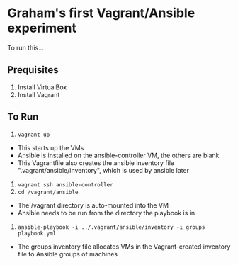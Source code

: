 # Graham's first Vagrant/Ansible experiment

To run this...

## Prequisites

1. Install VirtualBox
2. Install Vagrant

## To Run

1. ```vagrant up```
  - This starts up the VMs
  - Ansible is installed on the ansible-controller VM, the others are blank 
  - This Vagrantfile also creates the ansible inventory file ".vagrant/ansible/inventory", which is used by ansible later
1. ```vagrant ssh ansible-controller```
1. ```cd /vagrant/ansible```
  - The /vagrant directory is auto-mounted into the VM
  - Ansible needs to be run from the directory the playbook is in
1. ```ansible-playbook -i ../.vagrant/ansible/inventory -i groups playbook.yml```
  - The groups inventory file allocates VMs in the Vagrant-created inventory file to Ansible groups of machines

